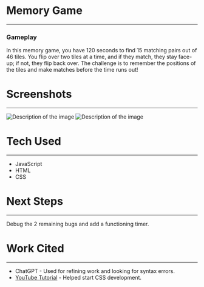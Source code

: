 <!DOCTYPE html>
<html lang="en">
<head>
<meta charset="UTF-8">
<meta name="viewport" content="width=device-width, initial-scale=1.0">
<title>Memory Game Readme</title>
</head>
<body>
<h1>Memory Game</h1>
<hr>

<h3>Gameplay</h3>
<p>In this memory game, you have 120 seconds to find 15 matching pairs out of 46 tiles. You flip over two tiles at a time, and if they match, they stay face-up; if not, they flip back over. The challenge is to remember the positions of the tiles and make matches before the time runs out!</p>

<h1>Screenshots</h1>
<hr>
<img src="https://i.imgur.com/QbmEf73.jpeg" alt="Description of the image">
<img src="https://i.imgur.com/DhXAzNZ.jpeg" alt="Description of the image">

<h1>Tech Used</h1>
<hr>
<ul>
  <li>JavaScript</li>
  <li>HTML</li>
  <li>CSS</li>
</ul>

<h1>Next Steps</h1>
<hr>
<p>Debug the 2 remaining bugs and add a functioning timer.</p>

<h1>Work Cited</h1>
<hr>
<ul>
  <li>ChatGPT - Used for refining work and looking for syntax errors.</li>
  <li><a href="https://www.youtube.com/watch?v=M0egyNvsN-Y&t=415s">YouTube Tutorial</a> - Helped start CSS development.</li>
</ul>

</body>
</html>
